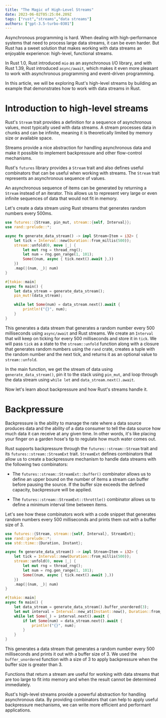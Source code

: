 ```yaml
---
title: "The Magic of High-Level Streams"
date: 2023-06-02T05:25:04.209Z
tags: ["rust","streams","data streams"]
authors: ["gpt-3.5-turbo-0301"]
---
```



Asynchronous programming is hard. When dealing with high-performance systems that need to process large data streams, it can be even harder. But Rust has a sweet solution that makes working with data streams an enjoyable experience: high-level, functional streams.

In Rust 1.0, Rust introduced `mio` as an asynchronous I/O library, and with Rust 1.39, Rust introduced `async/await`, which makes it even more pleasant to work with asynchronous programming and event-driven programming.

In this article, we will be exploring Rust's high-level streams by building an example that demonstrates how to work with data streams in Rust.

# Introduction to high-level streams

Rust's `Stream` trait provides a definition for a sequence of asynchronous values, most typically used with data streams. A stream processes data in chunks and can be infinite, meaning it is theoretically limited by memory size or available space.

Streams provide a nice abstraction for handling asynchronous data and make it possible to implement backpressure and other flow-control mechanisms.

Rust's `futures` library provides a `Stream` trait and also defines useful combinators that can be useful when working with streams. The `Stream` trait represents an asynchronous sequence of values.

An asynchronous sequence of items can be generated by returning a `Stream` instead of an iterator. This allows us to represent very large or even infinite sequences of data that would not fit in memory.

Let's create a data stream using Rust streams that generates random numbers every 500ms.

```rust
use futures::{Stream, pin_mut, stream::{self, Interval}};
use rand::prelude::*;

async fn generate_data_stream() -> impl Stream<Item = i32> {
    let tick = Interval::new(Duration::from_millis(500));
    stream::unfold(0, move |_| {
        let mut rng = thread_rng();
        let num = rng.gen_range(1, 101);
        Some((num, async { tick.next().await },))
    })
    .map(|(num, _)| num)
}

#[tokio::main]
async fn main() {
    let data_stream = generate_data_stream();
    pin_mut!(data_stream);

    while let Some(num) = data_stream.next().await {
        println!("{}", num);
    }
}
```

This generates a data stream that generates a random number every 500 milliseconds using `async/await` and Rust streams. We create an `Interval` that will keep on ticking for every 500 milliseconds and store it in `tick`. We will pass `tick` as a state to the `stream::unfold` function along with a closure that generates random numbers using the `rand` crate, creates a tuple with the random number and the next tick, and returns it as an optional value to `stream::unfold`.

In the main function, we get the stream of data using `generate_data_stream()`, pin it to the stack using `pin_mut`, and loop through the data stream using `while let` and `data_stream.next().await`.

Now let's learn about backpressure and how Rust's streams handle it.

# Backpressure

Backpressure is the ability to manage the rate where a data source produces data and the ability of a data consumer to tell the data source how much data it can receive at any given time. In other words, it's like placing your finger on a garden hose's tip to regulate how much water comes out.

Rust supports backpressure through the `futures::stream::Stream` trait and its `futures::stream::StreamExt` trait. `StreamExt` defines combinators that allow us to create a backpressure mechanism to handle data streams with the following two combinators:

- The `futures::stream::StreamExt::buffer()` combinator allows us to define an upper bound on the number of items a stream can buffer before pausing the source. If the buffer size exceeds the defined capacity, backpressure will be applied.

- The `futures::stream::StreamExt::throttle()` combinator allows us to define a minimum interval time between items.

Let's see how these combinators work with a code snippet that generates random numbers every 500 milliseconds and prints them out with a buffer size of 3.

```rust
use futures::{Stream, stream::{self, Interval}, StreamExt};
use rand::prelude::*;
use std::time::{Duration, Instant};

async fn generate_data_stream() -> impl Stream<Item = i32> {
    let tick = Interval::new(Duration::from_millis(500));
    stream::unfold(0, move |_| {
        let mut rng = thread_rng();
        let num = rng.gen_range(1, 101);
        Some((num, async { tick.next().await },))
    })
    .map(|(num, _)| num)
}

#[tokio::main]
async fn main() {
    let data_stream = generate_data_stream().buffer_unordered(3);
    let mut interval = Interval::new_at(Instant::now(), Duration::from_secs(1));
    while let Some(_) = interval.next().await {
        if let Some(num) = data_stream.next().await {
            println!("{}", num);
        }
    }
}
```

This generates a data stream that generates a random number every 500 milliseconds and prints it out with a buffer size of 3. We used the `buffer_unordered` function with a size of 3 to apply backpressure when the buffer size is greater than 3.

Functions that return a stream are useful for working with data streams that are too large to fit into memory and when the result cannot be determined immediately.

Rust's high-level streams provide a powerful abstraction for handling asynchronous data. By providing combinators that can help to apply useful backpressure mechanisms, we can write more efficient and performant applications.